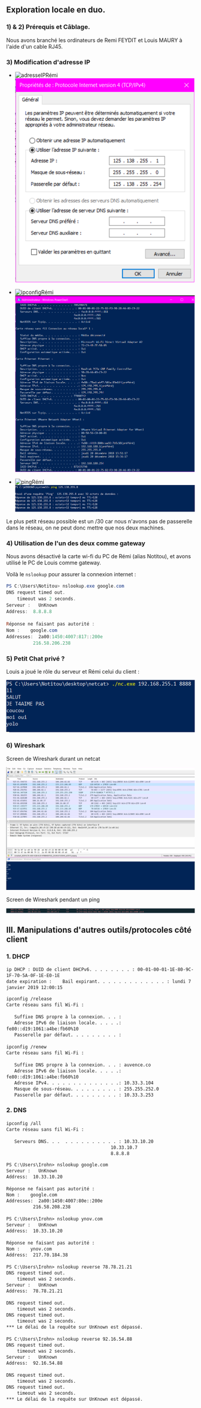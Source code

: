 ## Exploration locale en duo.

### 1) & 2) Prérequis et Câblage.

Nous avons branché les ordinateurs de Remi FEYDIT et Louis MAURY à l'aide d'un cable RJ45.

### 3) Modification d'adresse IP

*    ![adresseIPRémi](images/IPRémi.png)
        ![adresseIPLouis](images/IPlouis.png)

*    ![ipconfigRémi](images/ipconfig_all_Rémi.png)
    ![ipconfigLouis](images/ipconfigLouis.png)

*    ![pingRémi](images/pingRémi.png)
    ![pingLouis](images/pingLouis.png)
    
Le plus petit réseau possible est un /30 car     nous n'avons pas de passerelle dans le     réseau, on ne peut donc mettre que nos deux machines.

### 4) Utilisation de l'un des deux comme gateway

Nous avons désactivé la carte wi-fi du PC de Rémi (alias Notitou), et avons utilisé le PC de Louis comme gateway.


Voilà le `nslookup` pour assurer la connexion internet :
```powershell
PS C:\Users\Notitou> nslookup.exe google.com
DNS request timed out.
    timeout was 2 seconds.
Serveur :   UnKnown
Address:  8.8.8.8

Réponse ne faisant pas autorité :
Nom :    google.com
Addresses:  2a00:1450:4007:817::200e
          216.58.206.238
```

### 5) Petit Chat privé ?

Louis a joué le rôle du serveur et Rémi celui du client :

![netcat](images/nchat_remi.png)

### 6) Wireshark

Screen de Wireshark durant un netcat

![wireshark](images/wireshark_netcat.png)

Screen de Wireshark pendant un ping

![wireshark](images/Wireshark.png)

## III. Manipulations d'autres outils/protocoles côté client

### 1. DHCP

```
ip DHCP : DUID de client DHCPv6. . . . . . . . : 00-01-00-01-1E-80-9C-1F-70-5A-0F-1E-E0-1E
date expiration :    Bail expirant. . . . . . . . . . . . . : lundi 7 janvier 2019 12:00:15
```

```
ipconfig /release
Carte réseau sans fil Wi-Fi :

   Suffixe DNS propre à la connexion. . . :
   Adresse IPv6 de liaison locale. . . . .: fe80::d19:1061:a4be:fb60%10
   Passerelle par défaut. . . . . . . . . :

ipconfig /renew
Carte réseau sans fil Wi-Fi :

   Suffixe DNS propre à la connexion. . . : auvence.co
   Adresse IPv6 de liaison locale. . . . .: fe80::d19:1061:a4be:fb60%10
   Adresse IPv4. . . . . . . . . . . . . .: 10.33.3.104
   Masque de sous-réseau. . . . . . . . . : 255.255.252.0
   Passerelle par défaut. . . . . . . . . : 10.33.3.253
```

### 2. DNS

```
ipconfig /all
Carte réseau sans fil Wi-Fi :

   Serveurs DNS. . .  . . . . . . . . . . : 10.33.10.20
                                       10.33.10.7
                                       8.8.8.8
````

```
PS C:\Users\Irohn> nslookup google.com
Serveur :   UnKnown
Address:  10.33.10.20

Réponse ne faisant pas autorité :
Nom :    google.com
Addresses:  2a00:1450:4007:80e::200e
          216.58.208.238

PS C:\Users\Irohn> nslookup ynov.com
Serveur :   UnKnown
Address:  10.33.10.20

Réponse ne faisant pas autorité :
Nom :    ynov.com
Address:  217.70.184.38

PS C:\Users\Irohn> nslookup reverse 78.78.21.21
DNS request timed out.
    timeout was 2 seconds.
Serveur :   UnKnown
Address:  78.78.21.21

DNS request timed out.
    timeout was 2 seconds.
DNS request timed out.
    timeout was 2 seconds.
*** Le délai de la requête sur UnKnown est dépassé.

PS C:\Users\Irohn> nslookup reverse 92.16.54.88
DNS request timed out.
    timeout was 2 seconds.
Serveur :   UnKnown
Address:  92.16.54.88

DNS request timed out.
    timeout was 2 seconds.
DNS request timed out.
    timeout was 2 seconds.
*** Le délai de la requête sur UnKnown est dépassé.
```

